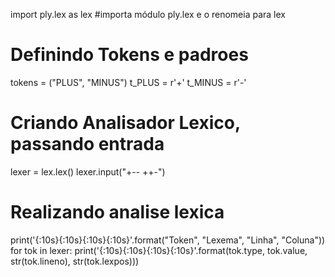 import ply.lex as lex     #importa módulo ply.lex e o renomeia para lex

# Definindo Tokens e padroes
tokens = ("PLUS", "MINUS")
t_PLUS    = r'\+'
t_MINUS   = r'-'

# Criando Analisador Lexico, passando entrada
lexer = lex.lex()
lexer.input("+-- ++-")

# Realizando analise lexica
print('{:10s}{:10s}{:10s}{:10s}'.format("Token", "Lexema", "Linha", "Coluna"))
for tok in lexer:
  print('{:10s}{:10s}{:10s}{:10s}'.format(tok.type, tok.value, str(tok.lineno), str(tok.lexpos)))
